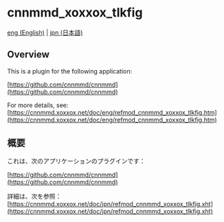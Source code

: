 # cnnmmd_xoxxox_tlkfig

[eng (English)](#Overview) | [jpn (日本語)](#概要)

## Overview

This is a plugin for the following application:

[https://github.com/cnnmmd/cnnmmd](https://github.com/cnnmmd/cnnmmd)

For more details, see:  
[https://cnnmmd.xoxxox.net/doc/eng/refmod_cnnmmd_xoxxox_tlkfig.htm](https://cnnmmd.xoxxox.net/doc/eng/refmod_cnnmmd_xoxxox_tlkfig.htm)

## 概要

これは、次のアプリケーションのプラグインです：

[https://github.com/cnnmmd/cnnmmd](https://github.com/cnnmmd/cnnmmd)

詳細は、次を参照：[https://cnnmmd.xoxxox.net/doc/jpn/refmod_cnnmmd_xoxxox_tlkfig.xht](https://cnnmmd.xoxxox.net/doc/jpn/refmod_cnnmmd_xoxxox_tlkfig.xht)